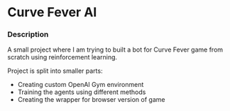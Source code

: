 # Curve Fever AI

### Description 
A small project where I am trying to built a bot for Curve Fever game from scratch using reinforcement learning.

Project is split into smaller parts:
  - Creating custom OpenAI Gym environment
  - Training the agents using different methods
  - Creating the wrapper for browser version of game
  
